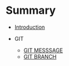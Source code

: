 # Summary

* [Introduction](README.md)

* GIT
    * [GIT MESSSAGE](git/msg.md)
    * [GIT BRANCH](git/branch.md)